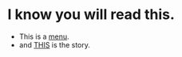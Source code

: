 # I know you will read this.

- This is a [menu](https://github.com/maple2143/Hello-CS/blob/main/%E5%81%9A%E8%BF%87%E7%9A%84%E9%A2%98%E7%9B%AE.md).
- and [THIS](https://github.com/maple2143/Hello-CS/blob/main/%E5%AD%A6%E4%BC%9A%E7%9A%84%E7%9F%A5%E8%AF%86.md) is the story.
